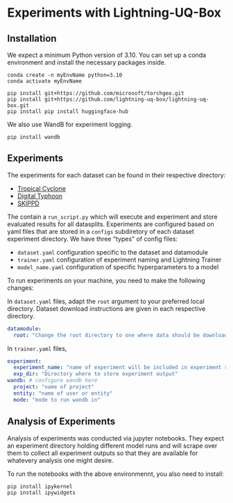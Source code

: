# Experiments with Lightning-UQ-Box


## Installation

We expect a minimum Python version of 3.10. You can set up a conda environment and install the necessary packages inside.

```code
conda create -n myEnvName python=3.10
conda activate myEnvName

pip install git+https://github.com/microsoft/torchgeo.git
pip install git+https://github.com/lightning-uq-box/lightning-uq-box.git
pip install pip install huggingface-hub
```

We also use WandB for experiment logging.
```code
pip install wandb
```

## Experiments

The experiments for each dataset can be found in their respective directory:

- [Tropical Cyclone](./tropical_cyclone/)
- [Digital Typhoon](./digital_typhoon/)
- [SKIPPD](./skippd/)

The contain a `run_script.py` which will execute and experiment and store evaluated results for all datasplits. Experiments are configured based on yaml files that are stored in a `configs` subdiretory of each dataset experiment directory. We have three "types" of config files:

- `dataset.yaml` configuration specific to the dataset and datamodule
- `trainer.yaml` configuration of experiment naming and Lightning Trainer
- `model_name.yaml` configuration of specific hyperparameters to a model

To run experiments on your machine, you need to make the following changes:

In `dataset.yaml` files, adapt the `root` argument to your preferred local directory. Dataset download instructions are given in each respective directory.
```yaml
datamodule:
  root: "Change the root directory to one where data should be downloaded to"
```

In `trainer.yaml` files, 

```yaml
experiment:
  experiment_name: "name of experiment will be included in experiment run name"
  exp_dir: "Directory where to store experiment output"
wandb: # configure wandb here
  project: "name of project"
  entity: "name of user or entity"
  mode: "mode to run wandb in"
```

## Analysis of Experiments

Analysis of experiments was conducted via jupyter notebooks. They expect an experiment directory holding different model runs and will scrape over them to collect all experiment outputs so that they are available for whatevery analysis one might desire.

To run the notebooks with the above environmennt, you also need to install:

```code
pip install ipykernel
pip install ipywidgets
```

